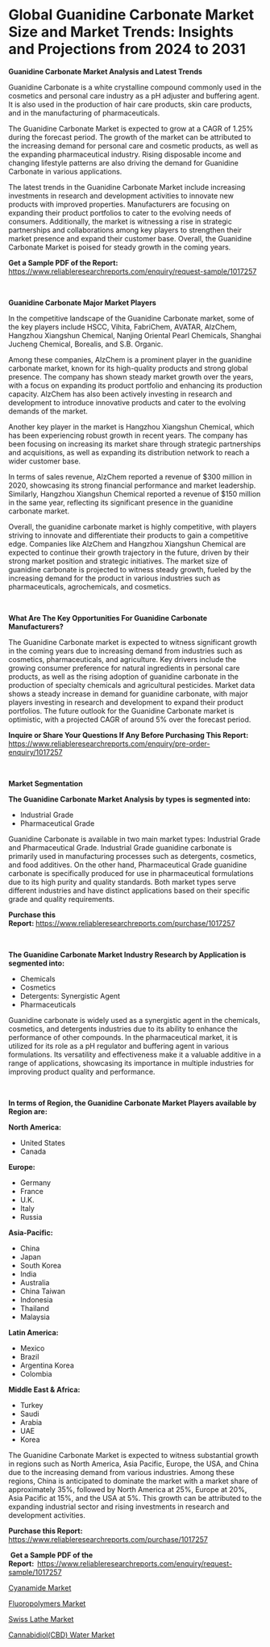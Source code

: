 <p><h1>Global Guanidine Carbonate Market Size and Market Trends: Insights and Projections from 2024 to 2031</h1></p><p><strong>Guanidine Carbonate Market Analysis and Latest Trends</strong></p>
<p><p>Guanidine Carbonate is a white crystalline compound commonly used in the cosmetics and personal care industry as a pH adjuster and buffering agent. It is also used in the production of hair care products, skin care products, and in the manufacturing of pharmaceuticals. </p><p>The Guanidine Carbonate Market is expected to grow at a CAGR of 1.25% during the forecast period. The growth of the market can be attributed to the increasing demand for personal care and cosmetic products, as well as the expanding pharmaceutical industry. Rising disposable income and changing lifestyle patterns are also driving the demand for Guanidine Carbonate in various applications.</p><p>The latest trends in the Guanidine Carbonate Market include increasing investments in research and development activities to innovate new products with improved properties. Manufacturers are focusing on expanding their product portfolios to cater to the evolving needs of consumers. Additionally, the market is witnessing a rise in strategic partnerships and collaborations among key players to strengthen their market presence and expand their customer base. Overall, the Guanidine Carbonate Market is poised for steady growth in the coming years.</p></p>
<p><strong>Get a Sample PDF of the Report:&nbsp;</strong> <a href="https://www.reliableresearchreports.com/enquiry/request-sample/1017257">https://www.reliableresearchreports.com/enquiry/request-sample/1017257</a></p>
<p>&nbsp;</p>
<p><strong>Guanidine Carbonate Major Market Players</strong></p>
<p><p>In the competitive landscape of the Guanidine Carbonate market, some of the key players include HSCC, Vihita, FabriChem, AVATAR, AlzChem, Hangzhou Xiangshun Chemical, Nanjing Oriental Pearl Chemicals, Shanghai Jucheng Chemical, Borealis, and S.B. Organic. </p><p>Among these companies, AlzChem is a prominent player in the guanidine carbonate market, known for its high-quality products and strong global presence. The company has shown steady market growth over the years, with a focus on expanding its product portfolio and enhancing its production capacity. AlzChem has also been actively investing in research and development to introduce innovative products and cater to the evolving demands of the market.</p><p>Another key player in the market is Hangzhou Xiangshun Chemical, which has been experiencing robust growth in recent years. The company has been focusing on increasing its market share through strategic partnerships and acquisitions, as well as expanding its distribution network to reach a wider customer base.</p><p>In terms of sales revenue, AlzChem reported a revenue of $300 million in 2020, showcasing its strong financial performance and market leadership. Similarly, Hangzhou Xiangshun Chemical reported a revenue of $150 million in the same year, reflecting its significant presence in the guanidine carbonate market.</p><p>Overall, the guanidine carbonate market is highly competitive, with players striving to innovate and differentiate their products to gain a competitive edge. Companies like AlzChem and Hangzhou Xiangshun Chemical are expected to continue their growth trajectory in the future, driven by their strong market position and strategic initiatives. The market size of guanidine carbonate is projected to witness steady growth, fueled by the increasing demand for the product in various industries such as pharmaceuticals, agrochemicals, and cosmetics.</p></p>
<p>&nbsp;</p>
<p><strong>What Are The Key Opportunities For Guanidine Carbonate Manufacturers?</strong></p>
<p><p>The Guanidine Carbonate market is expected to witness significant growth in the coming years due to increasing demand from industries such as cosmetics, pharmaceuticals, and agriculture. Key drivers include the growing consumer preference for natural ingredients in personal care products, as well as the rising adoption of guanidine carbonate in the production of specialty chemicals and agricultural pesticides. Market data shows a steady increase in demand for guanidine carbonate, with major players investing in research and development to expand their product portfolios. The future outlook for the Guanidine Carbonate market is optimistic, with a projected CAGR of around 5% over the forecast period.</p></p>
<p><strong>Inquire or Share Your Questions If Any Before Purchasing This Report:</strong> <a href="https://www.reliableresearchreports.com/enquiry/pre-order-enquiry/1017257">https://www.reliableresearchreports.com/enquiry/pre-order-enquiry/1017257</a></p>
<p>&nbsp;</p>
<p><strong>Market Segmentation</strong></p>
<p><strong>The Guanidine Carbonate Market Analysis by types is segmented into:</strong></p>
<p><ul><li>Industrial Grade</li><li>Pharmaceutical Grade</li></ul></p>
<p><p>Guanidine Carbonate is available in two main market types: Industrial Grade and Pharmaceutical Grade. Industrial Grade guanidine carbonate is primarily used in manufacturing processes such as detergents, cosmetics, and food additives. On the other hand, Pharmaceutical Grade guanidine carbonate is specifically produced for use in pharmaceutical formulations due to its high purity and quality standards. Both market types serve different industries and have distinct applications based on their specific grade and quality requirements.</p></p>
<p><strong>Purchase this Report:&nbsp;</strong><a href="https://www.reliableresearchreports.com/purchase/1017257">https://www.reliableresearchreports.com/purchase/1017257</a></p>
<p>&nbsp;</p>
<p><strong>The Guanidine Carbonate Market Industry Research by Application is segmented into:</strong></p>
<p><ul><li>Chemicals</li><li>Cosmetics</li><li>Detergents: Synergistic Agent</li><li>Pharmaceuticals</li></ul></p>
<p><p>Guanidine carbonate is widely used as a synergistic agent in the chemicals, cosmetics, and detergents industries due to its ability to enhance the performance of other compounds. In the pharmaceutical market, it is utilized for its role as a pH regulator and buffering agent in various formulations. Its versatility and effectiveness make it a valuable additive in a range of applications, showcasing its importance in multiple industries for improving product quality and performance.</p></p>
<p>&nbsp;</p>
<p><strong>In terms of Region, the Guanidine Carbonate Market Players available by Region are:</strong></p>
<p>
    <p> <strong> North America: </strong>
        <ul>
            <li>United States</li>
            <li>Canada</li>
        </ul>
        </p> 
    <p> <strong> Europe: </strong>
        <ul>
            <li>Germany</li>
            <li>France</li>
            <li>U.K.</li>
            <li>Italy</li>
            <li>Russia</li>
        </ul>
        </p> 
    <p> <strong> Asia-Pacific: </strong>
        <ul>
            <li>China</li>
            <li>Japan</li>
            <li>South Korea</li>
            <li>India</li>
            <li>Australia</li>
            <li>China Taiwan</li>
            <li>Indonesia</li>
            <li>Thailand</li>
            <li>Malaysia</li>
        </ul>
        </p> 
    <p> <strong> Latin America: </strong>
        <ul>
            <li>Mexico</li>
            <li>Brazil</li>
            <li>Argentina Korea</li>
            <li>Colombia</li>
        </ul>
        </p> 
    <p> <strong> Middle East & Africa: </strong>
        <ul>
            <li>Turkey</li>
            <li>Saudi</li>
            <li>Arabia</li>
            <li>UAE</li>
            <li>Korea</li>
        </ul>
    </p>
    </p>
<p><p>The Guanidine Carbonate Market is expected to witness substantial growth in regions such as North America, Asia Pacific, Europe, the USA, and China due to the increasing demand from various industries. Among these regions, China is anticipated to dominate the market with a market share of approximately 35%, followed by North America at 25%, Europe at 20%, Asia Pacific at 15%, and the USA at 5%. This growth can be attributed to the expanding industrial sector and rising investments in research and development activities.</p></p>
<p><strong>Purchase this Report: </strong><a href="https://www.reliableresearchreports.com/purchase/1017257">https://www.reliableresearchreports.com/purchase/1017257</a></p>
<p>&nbsp;<strong>Get a Sample PDF of the Report:&nbsp;&nbsp;</strong><a href="https://www.reliableresearchreports.com/enquiry/request-sample/1017257">https://www.reliableresearchreports.com/enquiry/request-sample/1017257</a></p>
<p><strong></strong></p>
<p><p><a href="https://github.com/brenzgnarento/Market-Research-Report-List-1/blob/main/cyanamide-market.md">Cyanamide Market</a></p><p><a href="https://github.com/jerrycopelandthomaswsqd8q/Market-Research-Report-List-1/blob/main/fluoropolymers-market.md">Fluoropolymers Market</a></p><p><a href="https://issuu.com/reportprime-2/docs/swiss-lathe-market-size-2030.pptx">Swiss Lathe Market</a></p><p><a href="https://issuu.com/reportprime-2/docs/cannabidiolcbd-water-market-size-2030.pptx">Cannabidiol(CBD) Water Market</a></p></p>